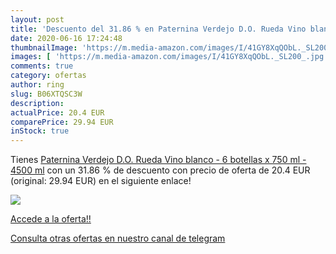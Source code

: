 ```yaml
---
layout: post
title: 'Descuento del 31.86 % en Paternina Verdejo D.O. Rueda Vino blanco'
date: 2020-06-16 17:24:48
thumbnailImage: 'https://m.media-amazon.com/images/I/41GY8XqQObL._SL200_.jpg'
images: [ 'https://m.media-amazon.com/images/I/41GY8XqQObL._SL200_.jpg' ]
comments: true
category: ofertas
author: ring
slug: B06XTQSC3W
description:
actualPrice: 20.4 EUR
comparePrice: 29.94 EUR
inStock: true
---
```


Tienes [Paternina Verdejo D.O. Rueda Vino blanco - 6 botellas x 750 ml - 4500 ml](https://www.amazon.com/dp/B06XTQSC3W/?tag=redken08-20) con un 31.86 % de descuento con precio de oferta de 20.4 EUR (original: 29.94 EUR) en el siguiente enlace!

[![](https://m.media-amazon.com/images/I/41GY8XqQObL._SL200_.jpg)](https://www.amazon.com/dp/B06XTQSC3W/?tag=redken08-20)

[Accede a la oferta!!](https://www.amazon.com/dp/B06XTQSC3W/?tag=redken08-20)

[Consulta otras ofertas en nuestro canal de telegram](https://t.me/s/ofertas25)
